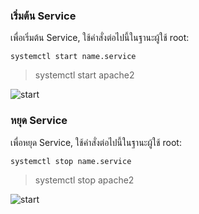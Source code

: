 ### เริ่มต้น Service
เพื่อเริ่มต้น Service, ใช้คำสั่งต่อไปนี้ในฐานะผู้ใช้ root:
```
systemctl start name.service
```
> systemctl start apache2

![start](https://phoenixnap.com/kb/wp-content/uploads/2021/04/systemctl-start-service-1.png)

### หยุด Service
เพื่อหยุด Service, ใช้คำสั่งต่อไปนี้ในฐานะผู้ใช้ root:
```
systemctl stop name.service
```
> systemctl stop apache2

![start](https://phoenixnap.com/kb/wp-content/uploads/2021/04/systemctl-stop-service-1.png)

